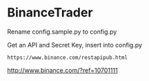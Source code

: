 # BinanceTrader 

Rename config.sample.py to config.py

Get an API and Secret Key, insert into config.py

    https://www.binance.com/restapipub.html

 http://www.binance.com/?ref=10701111 

    
    
    
